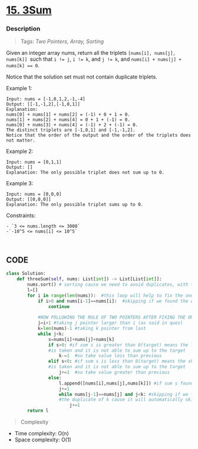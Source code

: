 # <a href="https://leetcode.com/problems/3sum/description/?envType=study-plan-v2&envId=top-interview-150">15. 3Sum</a>

### Description

> Tags: *Two Pointers, Array, Sorting*


Given an integer array nums, return all the triplets `[nums[i], nums[j], nums[k]] `such that `i != j`, `i != k`, and `j != k`, and `nums[i] + nums[j] + nums[k] == 0`.

Notice that the solution set must not contain duplicate triplets.



 
Example 1:
```
Input: nums = [-1,0,1,2,-1,-4]
Output: [[-1,-1,2],[-1,0,1]]
Explanation: 
nums[0] + nums[1] + nums[2] = (-1) + 0 + 1 = 0.
nums[1] + nums[2] + nums[4] = 0 + 1 + (-1) = 0.
nums[0] + nums[3] + nums[4] = (-1) + 2 + (-1) = 0.
The distinct triplets are [-1,0,1] and [-1,-1,2].
Notice that the order of the output and the order of the triplets does not matter.
```
Example 2:
```
Input: nums = [0,1,1]
Output: []
Explanation: The only possible triplet does not sum up to 0.

```
Example 3:
```
Input: nums = [0,0,0]
Output: [[0,0,0]]
Explanation: The only possible triplet sums up to 0.
```

Constraints:
```
- `3 <= nums.length <= 3000`
-`-10^5 <= nums[i] <= 10^5`



```



## CODE
```python
class Solution:
    def threeSum(self, nums: List[int]) -> List[List[int]]: 
        nums.sort() # sorting cause we need to avoid duplicates, with this duplicates will be near to each other
        l=[]
        for i in range(len(nums)):  #this loop will help to fix the one number i.e, i
            if i>0 and nums[i-1]==nums[i]:  #skipping if we found the duplicate of i
                continue 
			
			#NOW FOLLOWING THE RULE OF TWO POINTERS AFTER FIXING THE ONE VALUE (i)
            j=i+1 #taking j pointer larger than i (as said in ques)
            k=len(nums)-1 #taking k pointer from last 
            while j<k: 
                s=nums[i]+nums[j]+nums[k] 
                if s>0: #if sum s is greater than 0(target) means the larger value(from right as nums is sorted i.e, k at right) 
				#is taken and it is not able to sum up to the target
                    k-=1  #so take value less than previous
                elif s<0: #if sum s is less than 0(target) means the shorter value(from left as nums is sorted i.e, j at left) 
				#is taken and it is not able to sum up to the target
                    j+=1  #so take value greater than previous
                else:
                    l.append([nums[i],nums[j],nums[k]]) #if sum s found equal to the target (0)
                    j+=1 
                    while nums[j-1]==nums[j] and j<k: #skipping if we found the duplicate of j and we dont need to check 
					#the duplicate of k cause it will automatically skip the duplicate by the adjustment of i and j
                        j+=1   
        return l
```

> Complexity
- Time complexity: O(n)
- Space complexity: O(1)



